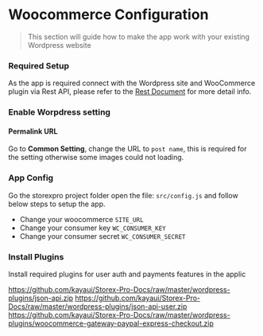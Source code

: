 # Woocommerce Configuration

> This section will guide how to make the app work with your existing Wordpress website


### Required Setup

As the app is required connect with the Wordpress site and WooCommerce plugin via Rest API, please refer to the 
<a target="_blank" href="http://woocommerce.github.io/woocommerce-rest-api-docs">Rest Document</a> for more detail info.

### Enable Worpdress setting

#### Permalink URL

Go to <b>Common Setting</b>, change the URL to `post name`, this is required for the setting otherwise some images could not loading.

### App Config

Go the storexpro project folder open the file: `src/config.js` and follow below steps to setup the app.

- Change your woocommerce `SITE_URL`
- Change your consumer key `WC_CONSUMER_KEY`
- Change your consumer secret `WC_CONSUMER_SECRET`

 
 ### Install Plugins

Install required plugins for user auth and payments features in the applic 

https://github.com/kayaui/Storex-Pro-Docs/raw/master/wordpress-plugins/json-api.zip
https://github.com/kayaui/Storex-Pro-Docs/raw/master/wordpress-plugins/json-api-user.zip
https://github.com/kayaui/Storex-Pro-Docs/raw/master/wordpress-plugins/woocommerce-gateway-paypal-express-checkout.zip

